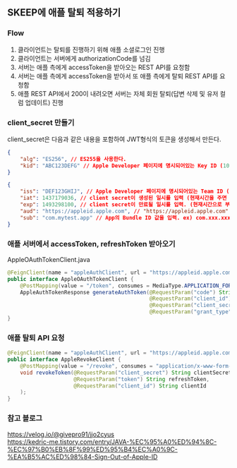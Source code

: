 ## SKEEP에 애플 탈퇴 적용하기
### Flow
1. 클라이언트는 탈퇴를 진행하기 위해 애플 소셜로그인 진행
2. 클라이언트는 서버에게 authorizationCode를 넘김
3. 서버는 애플 측에게 accessToken을 받아오는 REST API를 요청함
4. 서버는 애플 측에게 accessToken을 받아서 또 애플 측에게 탈퇴 REST API를 요청함
5. 애플 REST API에서 200이 내려오면 서버는 자체 회원 탈퇴(답변 삭제 및 유저 컬럼 업데이트) 진행

### client_secret 만들기
client_secret은 다음과 같은 내용을 포함하여 JWT형식의 토큰을 생성해서 만든다.

```json
{
    "alg": "ES256", // ES255을 사용한다.
    "kid": "ABC123DEFG" // Apple Developer 페이지에 명시되어있는 Key ID (10-character, Sign In with Apple)
}

{
    "iss": "DEF123GHIJ", // Apple Developer 페이지에 명시되어있는 Team ID (10-character)
    "iat": 1437179036, // client secret이 생성된 일시를 입력 (현재시간을 주면 된다)
    "exp": 1493298100, // client secret이 만료될 일시를 입력. (현재시간으로 부터 15777000초, 즉 6개월을 초과하면 안된다.)
    "aud": "https://appleid.apple.com", // "https://appleid.apple.com" 값 고정
    "sub": "com.mytest.app" // App의 Bundle ID 값을 입력. ex) com.xxx.xxx 와 같은 형식
}
```

### 애플 서버에서 accessToken, refreshToken 받아오기
AppleOAuthTokenClient.java
```java
@FeignClient(name = "appleAuthClient", url = "https://appleid.apple.com/auth")
public interface AppleOAuthTokenClient {
    @PostMapping(value = "/token", consumes = MediaType.APPLICATION_FORM_URLENCODED_VALUE, produces = MediaType.APPLICATION_JSON_VALUE)
    AppleAuthTokenResponse generateAuthToken(@RequestParam("code") String authorizationCode,
                                             @RequestParam("client_id") String clientId,
                                             @RequestParam("client_secret") String clientSecret,
                                             @RequestParam("grant_type") String grantType);
}
```

### 애플 탈퇴 API 요청
```java
@FeignClient(name = "appleAuthClient", url = "https://appleid.apple.com/auth")
public interface AppleRevokeClient {
    @PostMapping(value = "/revoke", consumes = "application/x-www-form-urlencoded")
    void revokeToken(@RequestParam("client_secret") String clientSecret,
                     @RequestParam("token") String refreshToken,
                     @RequestParam("client_id") String clientId
    );
}
```

### 참고 블로그
https://velog.io/@givepro91/jjo2cyus  
https://kedric-me.tistory.com/entry/JAVA-%EC%95%A0%ED%94%8C-%EC%97%B0%EB%8F%99%ED%95%B4%EC%A0%9C-%EA%B5%AC%ED%98%84-Sign-Out-of-Apple-ID  
